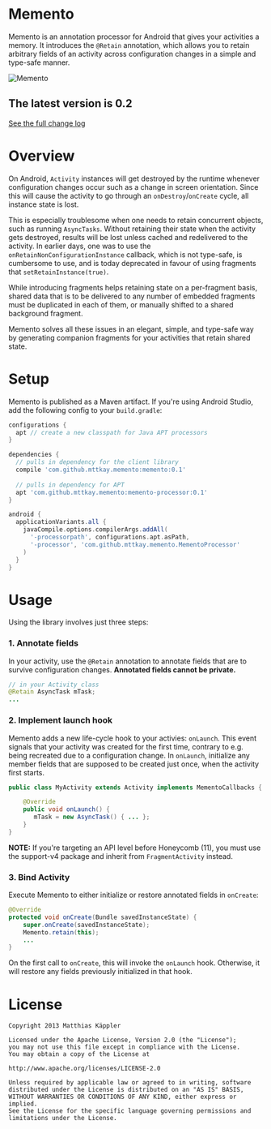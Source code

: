 # Memento
Memento is an annotation processor for Android that gives your activities a memory. 
It introduces the `@Retain` annotation, which allows you to retain arbitrary fields
of an activity across configuration changes in a simple and type-safe manner.

![Memento](https://raw.github.com/mttkay/memento/master/project/logo_400w.png)

## The latest version is 0.2
[See the full change log](https://github.com/mttkay/memento/wiki/Change-log)

# Overview
On Android, `Activity` instances will get destroyed by the runtime whenever configuration changes occur such as a change in screen orientation. Since this will cause the activity to go through an `onDestroy`/`onCreate` cycle, all instance state is lost.

This is especially troublesome when one needs to retain concurrent objects, such as running `AsyncTasks`. Without retaining their state when the activity gets destroyed, results will be lost unless cached and redelivered to the activity.
In earlier days, one was to use the `onRetainNonConfigurationInstance` callback, which is not type-safe, is cumbersome to use, and is today deprecated in favour of using fragments that `setRetainInstance(true)`.

While introducing fragments helps retaining state on a per-fragment basis, shared data that is to be delivered to any number of embedded fragments must be duplicated in each of them, or manually shifted to a shared background fragment.

Memento solves all these issues in an elegant, simple, and type-safe way by generating companion fragments for your activities that retain shared state.

# Setup
Memento is published as a Maven artifact. If you're using Android Studio, add the following config to your `build.gradle`:

```groovy
configurations {
  apt // create a new classpath for Java APT processors
}

dependencies {
  // pulls in dependency for the client library
  compile 'com.github.mttkay.memento:memento:0.1'
  
  // pulls in dependency for APT
  apt 'com.github.mttkay.memento:memento-processor:0.1'
}

android {
  applicationVariants.all {
    javaCompile.options.compilerArgs.addAll(
      '-processorpath', configurations.apt.asPath,
      '-processor', 'com.github.mttkay.memento.MementoProcessor'
    )
  }
}
```

# Usage
Using the library involves just three steps:

### 1. Annotate fields
In your activity, use the `@Retain` annotation to annotate fields that are to survive configuration
changes. **Annotated fields cannot be private.**

```java
// in your Activity class
@Retain AsyncTask mTask;
...
```
    
### 2. Implement launch hook
Memento adds a new life-cycle hook to your activies: `onLaunch`. This event signals that your activity
was created for the first time, contrary to e.g. being recreated due to a configuration change.
In `onLaunch`, initialize any member fields that are supposed to be created just once, when the activity
first starts.

```java
public class MyActivity extends Activity implements MementoCallbacks {

    @Override
    public void onLaunch() {
       mTask = new AsyncTask() { ... };
    }
}
```
    
**NOTE:** If you're targeting an API level before Honeycomb (11), you must use the support-v4 package 
and inherit from `FragmentActivity` instead.
    
### 3. Bind Activity
Execute Memento to either initialize or restore annotated fields in `onCreate`:

```java
@Override
protected void onCreate(Bundle savedInstanceState) {
    super.onCreate(savedInstanceState);
    Memento.retain(this);
    ...
}
```
    
On the first call to `onCreate`, this will invoke the `onLaunch` hook. Otherwise, it will restore
any fields previously initialized in that hook.

# License
```
Copyright 2013 Matthias Käppler

Licensed under the Apache License, Version 2.0 (the "License");
you may not use this file except in compliance with the License.
You may obtain a copy of the License at

http://www.apache.org/licenses/LICENSE-2.0

Unless required by applicable law or agreed to in writing, software
distributed under the License is distributed on an "AS IS" BASIS,
WITHOUT WARRANTIES OR CONDITIONS OF ANY KIND, either express or implied.
See the License for the specific language governing permissions and
limitations under the License.
```
